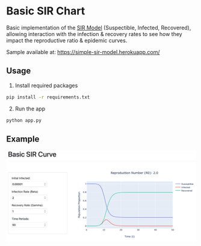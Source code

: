 # Basic SIR Chart

Basic implementation of the [SIR Model](https://en.wikipedia.org/wiki/Compartmental_models_in_epidemiology) (Suspectible, Infected, Recovered), allowing interaction with the infection & recovery rates to see how they impact the reproductive ratio & epidemic curves.

Sample available at: https://simple-sir-model.herokuapp.com/

## Usage

1. Install required packages
```bash
pip install -r requirements.txt
```

2. Run the app
```bash
python app.py
```


## Example
![example](example_dash.png)
